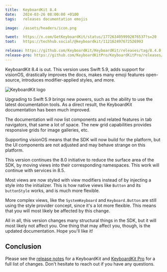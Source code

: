 ```yaml
---
title:  KeyboardKit 8.4
date:   2024-03-26 08:00:00 +0100
tags:   releases documentation emojis

image:  /assets/headers/icon.png

tweet:  https://x.com/GetKeyboardKit/status/1772634059992076537?s=20
toot:   https://techhub.social/@keyboardkit/112162497672526993

release: https://github.com/KeyboardKit/KeyboardKit/releases/tag/8.4.0
release-pro: https://github.com/KeyboardKitPro/KeyboardKitPro/releases/tag/8.4.0
---
```


KeyboardKit 8.4 is out. This version uses Swift 5.9, adds support for visionOS, drastically improves the docs, makes many emoji features open-source, introduces modifier-applied styles, and more. 

![KeyboardKit logo]({{page.image}})

Upgrading to Swift 5.9 brings new powers, such as the ability to use the latest documentation tools. As a direct result, the KeyboardKit documentation has been much improved.

The documentation will now list components and related features in tab navigators, that same a lot of space. The new grid capabilities provides responsive grids for image galleries, etc.

Supporting visionOS means that the SDK will now build for the platform, but the UI components are not adjusted and may behave strange on this platform.

This version continues the 8.0 initiative to reduce the surface area of the SDK, by moving views into their corresponding namespaces. This work will continue with services in 8.5.

Most views are now styled with view modifiers instead of by injecting a style into the initializer. This is how native views like `Button` and its `buttonStyle` works, and is much more flexible.

More complex views, like the `SystemKeyboard` and `Keyboard.Button` are still using the style provider concept, since it's a lot more flexible. This means that you will most likely be affected by this change.

All in all, this version changes many structural things in the SDK, but it will most likely not affect you. One thing that may affect you, though, is the updated documentation. Hope you'll like it!


## Conclusion

Please see the [release notes]({{page.release}}) for a KeyboardKit and [KeyboardKit Pro]({{page.release-pro}}) for a full list of changes. Don't hesitate to reach out if you have any questions.